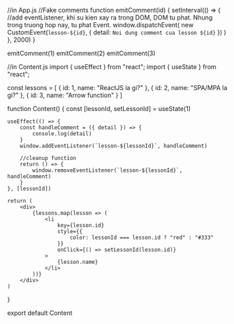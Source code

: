 //in App.js
//Fake comments
function emitComment(id) {
    setInterval(() => {
        //add eventListener, khi su kien xay ra trong DOM, DOM tu phat. Nhung trong truong hop nay, tu phat Event.
        window.dispatchEvent(
            new CustomEvent(`lesson-${id}`, {
                detail: `Noi dung comment cua lesson ${id}`
            })
        )
    }, 2000)
}

emitComment(1)
emitComment(2)
emitComment(3)

//in Content.js
import { useEffect } from "react";
import { useState } from "react";

const lessons = [
    {
        id: 1,
        name: "ReactJS la gi?"
    }, {
        id: 2,
        name: "SPA/MPA la gi?"
    }, {
        id: 3,
        name: "Arrow function"
    }
]

function Content() {
    const [lessonId, setLessonId] = useState(1)

    useEffect(() => {
        const handleComment = ({ detail }) => {
            console.log(detail)
        }
        window.addEventListener(`lesson-${lessonId}`, handleComment)
        
        //cleanup function
        return () => {
            window.removeEventListener(`lesson-${lessonId}`, handleComment)
        }
    }, [lessonId])

    return (
        <div>
            {lessons.map(lesson => (
                <li
                    key={lesson.id}
                    style={{
                        color: lessonId === lesson.id ? "red" : "#333"
                    }}
                    onClick={() => setLessonId(lesson.id)}
                >
                    {lesson.name}
                </li>
            ))}
        </div>
    )
}

export default Content

